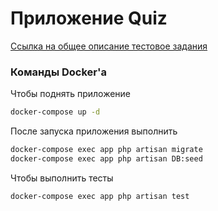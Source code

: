 # Приложение Quiz

[Ссылка на общее описание тестовое задания](https://yadi.sk/i/F4eBBIin1a4AZA)

### Команды Docker'а
Чтобы поднять приложение
```sh
docker-compose up -d
```
После запуска приложения выполнить
```sh
docker-compose exec app php artisan migrate
docker-compose exec app php artisan DB:seed
```
Чтобы  выполнить тесты
```sh
docker-compose exec app php artisan test
```
